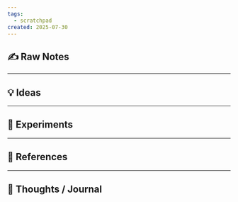 ```yaml
---
tags:
  - scratchpad
created: 2025-07-30
---
```

## ✍️ Raw Notes  

---

## 💡 Ideas  


---
## 🔧 Experiments  



---

## 🔗 References  


---

## 🧠 Thoughts / Journal  


